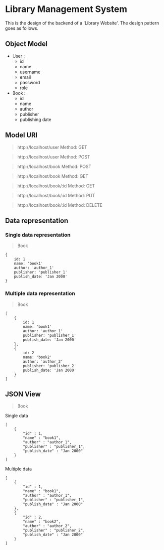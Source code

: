 # Library Management System
This is the design of the backend of a 'Library Website'. The design pattern goes as follows.
## Object Model
* User :
    * id
    * name
    * username
    * email
    * password
    * role
* Book :
    * id
    * name
    * author
    * publisher
    * publishing date

## Model URI
>http://localhost/user Method: GET

>http://localhost/user Method: POST

>http://localhost/book Method: POST

>http://localhost/book Method: GET

>http://localhost/book/:id Method: GET

>http://localhost/book/:id Method: PUT

>http://localhost/book/:id Method: DELETE

## Data representation
### Single data representation

>Book

    {
        id: 1
        name: 'book1'
        author: 'author_1'
        publisher: 'publisher_1'
        publish_date: 'Jan 2000'
    }

### Multiple data representation

>Book

    [
        {
            id: 1
            name: 'book1'
            author: 'author_1'
            publisher: 'publisher_1'
            publish_date: 'Jan 2000'
        },
        {
            id: 2
            name: 'book2'
            author: 'author_2'
            publisher: 'publisher_2'
            publish_date: 'Jan 2000'
        }
    ]

## JSON View

>Book

Single data 

    [
        {
            "id" : 1,
            "name" : "book1",
            "author" : "author_1",
            "publisher" : "publisher_1",
            "publish_date" : "Jan 2000"
        }
    ]

Multiple data

    [
        {
            "id" : 1,
            "name" : "book1",
            "author" : "author_1",
            "publisher" : "publisher_1",
            "publish_date" : "Jan 2000"
        },
        {
            "id" : 2,
            "name" : "book2",
            "author" : "author_2",
            "publisher" : "publisher_2",
            "publish_date" : "Jan 2000"
        }
    ]

